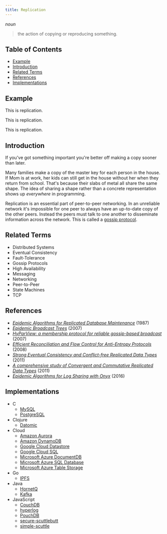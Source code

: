 ```yaml
---
title: Replication
---
```


*noun*

> the action of copying or reproducing something.

## Table of Contents

- [Example](#example)
- [Introduction](#introduction)
- [Related Terms](#related-terms)
- [References](#references)
- [Implementations](#implementations)

## Example

This is replication.

This is replication.

This is replication.

## Introduction

If you've got something important you're better off making a copy sooner than later.

Many families make a copy of the master key for each person in the house. If Mom is at work, her kids can still get in the house without her when they return from school. That's because their slabs of metal all share the same shape. The idea of sharing a shape rather than a concrete representation shows up *everywhere* in programming.

Replication is an essential part of peer-to-peer networking. In an unreliable network it's impossible for one peer to always have an up-to-date copy of the other peers. Instead the peers must talk to one another to disseminate information across the network. This is called a [gossip protocol][gossip].

[gossip]: https://en.wikipedia.org/wiki/Gossip_protocol

## Related Terms

- Distributed Systems
- Eventual Consistency
- Fault-Tolerance
- Gossip Protocols
- High Availability
- Messaging
- Networking
- Peer-to-Peer
- State Machines
- TCP

## References

- [*Epidemic Algorithms for Replicated Database Maintenance*](https://pdfs.semanticscholar.org/49ed/15db181c74c7067ec01800fb5392411c868c.pdf) (1987)
- [*Epidemic Broadcast Trees*](http://www.gsd.inesc-id.pt/~jleitao/pdf/srds07-leitao.pdf) (2007)
- [*HyParView: a membership protocol for reliable gossip-based broadcast*](http://asc.di.fct.unl.pt/~jleitao/pdf/dsn07-leitao.pdf) (2007)
- [*Efficient Reconciliation and Flow Control for Anti-Entropy Protocols*](https://www.cs.cornell.edu/home/rvr/papers/flowgossip.pdf) (2008)
- [*Strong Eventual Consistency and Conflict-free Replicated Data Types*](https://www.youtube.com/watch?v=ebWVLVhiaiY) (2011)
- [*A comprehensive study of Convergent and Commutative Replicated Data Types*](http://hal.upmc.fr/inria-00555588/document) (2011)
- [*Epidemic Algorithms for Log Sharing with Onyx*](https://www.dropbox.com/s/vs2gmpq32dtszwd/Project_Report_Sondre_Basma.pdf?dl=0) (2016)

## Implementations

- C
    - [MySQL](https://dev.mysql.com/doc/refman/5.7/en/replication.html)
    - [PostgreSQL](https://www.postgresql.org/docs/current/static/high-availability.html)
- Clojure
    - [Datomic](http://www.datomic.com/)
- Cloud
    - [Amazon Aurora](https://aws.amazon.com/rds/aurora/)
    - [Amazon DynamoDB](https://aws.amazon.com/dynamodb/)
    - [Google Cloud Datastore](https://cloud.google.com/datastore/)
    - [Google Cloud SQL](https://cloud.google.com/sql/)
    - [Microsoft Azure DocumentDB](https://docs.microsoft.com/en-us/azure/documentdb/documentdb-distribute-data-globally)
    - [Microsoft Azure SQL Database](https://docs.microsoft.com/en-us/azure/sql-database/sql-database-automated-backups)
    - [Microsoft Azure Table Storage](https://azure.microsoft.com/en-us/services/storage/tables/)
- Go
    - [IPFS](https://ipfs.io)
- Java
    - [HornetQ](https://docs.jboss.org/hornetq/2.4.0.Final/docs/user-manual/html/ha.html)
    - [Kafka](https://kafka.apache.org/documentation/#replication)
- JavaScript
    - [CouchDB](https://couchdb.apache.org/)
    - [hyperlog](https://github.com/mafintosh/hyperlog)
    - [PouchDB](https://pouchdb.com/)
    - [secure-scuttlebutt](https://github.com/dominictarr/secure-scuttlebutt)
    - [simple-scuttle](https://awinterman.github.io/simple-scuttle/)
